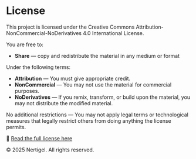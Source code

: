 # License

This project is licensed under the Creative Commons Attribution-NonCommercial-NoDerivatives 4.0 International License.

You are free to:
- **Share** — copy and redistribute the material in any medium or format

Under the following terms:
- **Attribution** — You must give appropriate credit.
- **NonCommercial** — You may not use the material for commercial purposes.
- **NoDerivatives** — If you remix, transform, or build upon the material, you may not distribute the modified material.

No additional restrictions — You may not apply legal terms or technological measures that legally restrict others from doing anything the license permits.

🔗 [Read the full license here](https://creativecommons.org/licenses/by-nc-nd/4.0/)

© 2025 Nertigel. All rights reserved.

